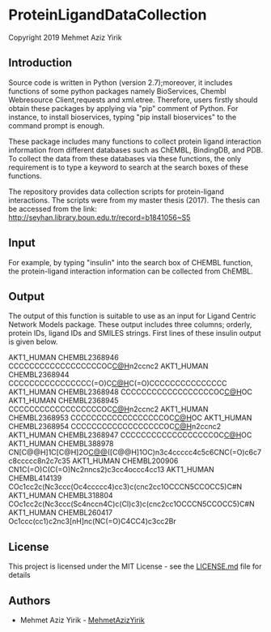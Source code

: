 # ProteinLigandDataCollection

Copyright 2019 Mehmet Aziz Yirik

## Introduction

Source code is written in Python (version 2.7);moreover, it includes functions of some python packages namely BioServices, Chembl Webresource Client,requests and xml.etree. Therefore, users firstly should obtain these packages by applying via "pip" comment of Python. For instance, to install bioservices, typing "pip install bioservices" to the command prompt is enough.

These package includes many functions to collect protein ligand interaction information from different databases such as ChEMBL, BindingDB, and PDB. To collect the data from these databases via these functions, the only requirement is to type a keyword to search at the search boxes of these functions. 

The repository provides data collection scripts for protein-ligand interactions. The scripts were from my master thesis (2017). The thesis can be accessed from the link: http://seyhan.library.boun.edu.tr/record=b1841056~S5

## Input

For example, by typing "insulin" into the search box of CHEMBL function, the protein-ligand interaction information can be collected from ChEMBL. 

## Output

The output of this function is suitable to use as an input for Ligand Centric Network Models package. These output includes three columns; orderly, protein IDs, ligand IDs and SMILES strings. First lines of these insulin output is given below. 

AKT1_HUMAN	CHEMBL2368946	CCCCCCCCCCCCCCCCCCOC[C@H](COP(=O)(O)O[C@@H]1[C@H](O)C[C@@H](O)[C@H](O)[C@@H]1O)n2ccnc2
AKT1_HUMAN	CHEMBL2368944	CCCCCCCCCCCCCCCC(=O)C[C@H](COP(=O)(O)O[C@@H]1[C@H](O)C[C@@H](O)[C@H](O)[C@@H]1O)C(=O)CCCCCCCCCCCCCCC
AKT1_HUMAN	CHEMBL2368948	CCCCCCCCCCCCCCCCCCOC[C@H](COP(=O)(O)O[C@@H]1[C@H](O)C[C@@H](O)[C@H](O)[C@@H]1O)OC
AKT1_HUMAN	CHEMBL2368945	CCCCCCCCCCCCCCCCCCOC[C@H](COP(=O)(O)O[C@H]1[C@@H](O)[C@@H](O)[C@H](O)[C@H](CO)[C@H]1O)n2ccnc2
AKT1_HUMAN	CHEMBL2368953	CCCCCCCCCCCCCCCCCCOC[C@H](COC(=O)O[C@H]1[C@@H](O)[C@@H](O)[C@H](O)[C@H](CO)[C@H]1O)OC
AKT1_HUMAN	CHEMBL2368954	CCCCCCCCCCCCCCCCCCOC[C@H](COC(=O)O[C@H]1[C@@H](O)[C@@H](O)[C@H](O)[C@H](CO)[C@@H]1O)n2ccnc2
AKT1_HUMAN	CHEMBL2368947	CCCCCCCCCCCCCCCCCCOC[C@H](COP(=O)(O)O[C@H]1[C@@H](O)[C@@H](O)[C@H](O)[C@H](CO)[C@H]1O)OC
AKT1_HUMAN	CHEMBL388978	CN[C@@H]1C[C@H]2O[C@@](C)([C@@H]1OC)n3c4ccccc4c5c6CNC(=O)c6c7c8ccccc8n2c7c35
AKT1_HUMAN	CHEMBL200906	CN1C(=O)C(C(=O)Nc2nncs2)c3cc4occc4cc13
AKT1_HUMAN	CHEMBL414139	COc1cc2c(Nc3ccc(Oc4ccccc4)cc3)c(cnc2cc1OCCCN5CCOCC5)C#N
AKT1_HUMAN	CHEMBL318804	COc1cc2c(Nc3ccc(Sc4nccn4C)c(Cl)c3)c(cnc2cc1OCCCN5CCOCC5)C#N
AKT1_HUMAN	CHEMBL260417	Oc1ccc(cc1)c2nc3[nH]nc(NC(=O)C4CC4)c3cc2Br


## License
This project is licensed under the MIT License - see the [LICENSE.md](https://github.com/MehmetAzizYirik/ProteinLigandDataCollection/blob/master/LICENSE) file for details

## Authors

 - Mehmet Aziz Yirik - [MehmetAzizYirik](https://github.com/MehmetAzizYirik)
 
